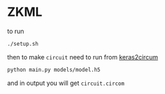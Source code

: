 # ZKML

to run
```bash
./setup.sh
```

then to make `circuit` need to run from [keras2circum](https://github.com/ora-io/keras2circom)

```bash
python main.py models/model.h5
```
and in output you will get `circuit.circom`
